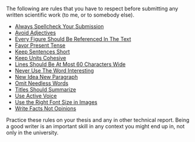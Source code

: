 The following are rules that you have to respect before submitting any written scientific work (to me, or to somebody else). 

* [Always Spellcheck Your Submission](./Always_Spellcheck_Your_Submission.md)
* [Avoid Adjectives](./Avoid_Adjectives.md)
* [Every Figure Should Be Referenced In The Text](./Every_Figure_Should_Be_Referenced_In_The_Text.md)
* [Favor Present Tense](./Favor_Present_Tense.md)
* [Keep Sentences Short](./Keep_Sentences_Short.md)
* [Keep Units Cohesive](./Keep_Units_Cohesive.md)
* [Lines Should Be At Most 60 Characters Wide](./Lines_Should_Be_At_Most_60_Characters_Wide.md)
* [Never Use The Word Interesting](./Never_Use_The_Word_Interesting.md)
* [New Idea New Paragraph](./New_Idea_New_Paragraph.md)
* [Omit Needless Words](./Omit_Needless_Words.md)
* [Titles Should Summarize](./Titles_Should_Summarize.md)
* [Use Active Voice](./Use_Active_Voice.md)
* [Use the Right Font Size in Images](./Use_the_Right_Font_Size_in_Images.md)
* [Write Facts Not Opinions](./Write_Facts_Not_Opinions.md)

Practice these rules on your thesis and any in other technical report. Being a good writer is an important skill in any context you might end up in, not only in the university. 

